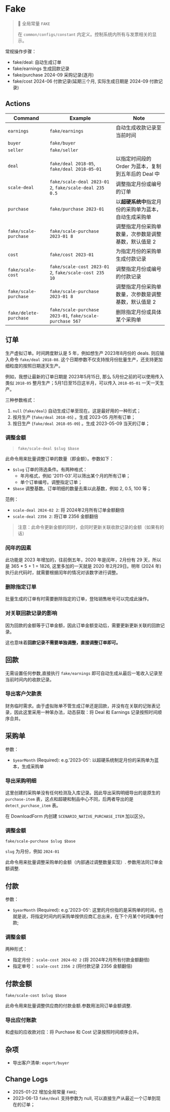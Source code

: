 # Fake

> :bell: 全局常量 `FAKE`
> 
> 在 `common/configs/constant` 内定义。控制系统内所有与发票相关的显示。

常规操作步骤：

- fake/deal: 自动生成订单
- fake/earnings 生成回款记录
- fake/purchase 2024-09 采购记录(逐月)
- fake/cost 2024-06 付款记录(延期三个月, 实际生成日期是 2024-09 付款记录)

Actions
---------------------------------------------------------------------------

Command | Example | Note
--------|----------|-------
`earnings` | `fake/earnings` | 自动生成收款记录至当前时间
`buyer` | `fake/buyer` |
`seller` | `fake/seller` |
`deal` | `fake/deal 2018-05`, `fake/deal 2018-05-01` | 以指定时间段的 Order 为蓝本，复制到五年后的 Deal 中
`scale-deal` | `fake/scale-deal 2023-01 2`, `fake/scale-deal 235 0.5` | 调整指定月份或编号的订单
`purchase` | `fake/purchase 2023-01` | 以**超硬系统中**指定月份的采购单为蓝本，自动生成采购单
`fake/scale-purchase` | `fake/scale-purchase 2023-01 8` | 调整指定月份采购单数量，次参数是调整基数，默认值是 2
`cost` | `fake/cost 2023-01` | 为指定月份的采购单生成付款记录
`fake/scale-cost` | `fake/scale-cost 2023-01 2`, `fake/scale-cost 235 10` | 调整指定月份或编号的付款记录
`fake/scale-purchase` | `fake/scale-purchase 2023-01 8` | 调整指定月份采购单数量，次参数是调整基数，默认值是 2
`fake/delete-purchase` | `fake/scale-purchase 2023-01`, `fake/scale-purchase 567` | 删除指定月份或具体某个采购单

订单
---------------------------------------------------------------------------

生产虚拟订单。时间跨度默认是 5 年，例如想生产 2023年8月份的 deals. 则应输入命令 `fake/deal 2018-08`. 这个日期参数不仅支持按月份批量生产，还支持更加细粒度的按照日期逐天生产。

例如，我想让最新的订单日期是 2023年5月15日, 那么 5月份之前的可以使用传入类似 `2018-05` 整月生产；5月1日至15日这半月，可以传入 `2018-05-01` 一天一天生产。

三种参数格式：

1. `null` (`fake/deal`) 自动生成订单至现在。这是最好用的一种形式；
2. 按月生产 (`fake/deal 2018-05`) 。生成 2023-05 月所有订单；
3. 按日生产 (`fake/deal 2018-05-09`) 。生成 2023-05-09 当天的订单；

### 调整金额

> `fake/scale-deal $slug $base`

此命令用来批量调整订单的数量（即金额）。参数如下：

- `$slug` 订单的筛选条件。有两种格式：
    - 年月格式，例如 '2011-03'.可以筛出某个月的所有订单；
    - 单个订单编号。调整指定订单；
- `$base` 调整基数。订单明细的数量去乘以此基数，例如 2, 0.5, 100 等；

范例：

- `scale-deal 2024-02 2`: 将 2024年2月所有订单金额翻倍
- `scale-deal 2356 2`: 将订单 2356 金额翻倍

> 注意：此命令更新金额的同时，会同时更新关联收款记录的金额（如果有的话）

### 闰年的因素

此功能是 2023 年增加的，往前倒五年，2020 年是闰年，2月份有 29 天，所以是 365 * 5 + 1 = 1826, 这里多加的一天就是 2020 年2月29日。明年 (2024 年)执行此代码时，就需要根据闰年的情况对该数字进行调整。

### 删除指定订单

批量生成的订单有时需要删除指定的订单，登陆销售帐号可以完成此操作。

### 对关联回款记录的影响
因为回款的金额等于订单金额，因此订单金额变动后，需要更新更新关联的回款记录。

这也意味着**回款记录不需要单独调整，直接调整订单即可。**

回款
---------------------------------------------------------------------------

无需设置任何参数,直接执行 `fake/earnings` 即可自动生成从最后一笔收入记录至当前时间内的收款记录。

### 导出客户欠款表

财务临时需求。由于虚拟账单不管生成订单还是回款，并没有在关联的记账表记录，因此这里采用一种笨办法，动态获取：将 Deal 和 Earnings 记录按照时间顺序合并。

采购单
---------------------------------------------------------------------------

参数：

- `$yearMonth` (Required): e.g.'2023-05': 以超硬系统制定月份的采购单为蓝本，生成采购单

### 导出采购明细

这里创建的采购单没有任何检测及入库记录。因此导出采购明细导出的是原生的 `purchase-item` 表，这点和超硬和制品中心不同，后两者导出的是 `detect_purchase_item` 表。

在 DownloadForm 内创建 `SCENARIO_NATIVE_PURCHASE_ITEM` 加以区分。

### 调整金额
`fake/scale-purchase $slug $base`

`slug` 为月份，例如 `2024-01`

此命令用来批量调整采购单的金额（内部通过调整数量实现）. 参数用法同订单金额调整.

付款
---------------------------------------------------------------------------

参数：

- `$yearMonth` (Required): e.g.'2023-05': 这里的月份指的是采购单的时间，也就是说，将指定时间内的采购单按供应商汇总出来，在下个月某个时间集中付款;

### 调整金额
两种形式：

- 指定月份： `scale-cost 2024-02 2` (将 2024年2月所有付款金额翻倍)
- 指定单号： `scale-cost 2356 2` (将付款记录 2356 金额翻倍)

付款金额
---------------------------------------------------------------------------
`fake/scale-cost $slug $base`

此命令用来批量调整供应商的付款金额.参数用法同订单金额调整.



### 导出应付账款

和虚拟的应收款对应：将 Purchase 和 Cost 记录按照时间顺序合并。

杂项
---------------------------------------------------------------------------

- 导出客户清单: `export/buyer`

Change Logs
---------------------------------------------------------------------------

- 2025-01-22 增加全局常量 `FAKE`;
- 2023-06-13 `fake/deal` 支持参数为 null, 可以直接生产从最近一个订单到现在的订单；
